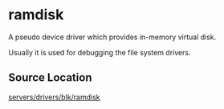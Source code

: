 # ramdisk
A pseudo device driver which provides in-memory virtual disk.

Usually it is used for debugging the file system drivers.

## Source Location
[servers/drivers/blk/ramdisk](https://github.com/zuki/resea/tree/master/servers/drivers/blk/ramdisk)
